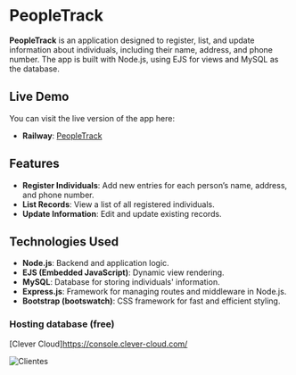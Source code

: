 # PeopleTrack

**PeopleTrack** is an application designed to register, list, and update information about individuals, including their name, address, and phone number. The app is built with Node.js, using EJS for views and MySQL as the database.

## Live Demo
You can visit the live version of the app here:
-   **Railway**: [PeopleTrack](https://javascript-crud-clientes-production.up.railway.app/)

## Features

- **Register Individuals**: Add new entries for each person’s name, address, and phone number.
- **List Records**: View a list of all registered individuals.
- **Update Information**: Edit and update existing records.

## Technologies Used

- **Node.js**: Backend and application logic.
- **EJS (Embedded JavaScript)**: Dynamic view rendering.
- **MySQL**: Database for storing individuals' information.
- **Express.js**: Framework for managing routes and middleware in Node.js.
- **Bootstrap (bootswatch)**: CSS framework for fast and efficient styling.

### Hosting database (free)
[Clever Cloud]https://console.clever-cloud.com/

![Clientes](https://user-images.githubusercontent.com/29615549/62988078-95938680-be08-11e9-92cd-ca2eb1121bc6.jpg)
